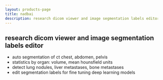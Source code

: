```yaml
---
layout: products-page
title: nadbai
description: research dicom viewer and image segmentation labels editor
---
```

## research dicom viewer and image segmentation labels editor
- auto segmentation of ct chest, abdomen, pelvis 
- statistics by organ: volume, mean hounsfield units 
- detect lung nodules, liver metastases, bone metastases
- edit segmentation labels for fine tuning deep learning models
